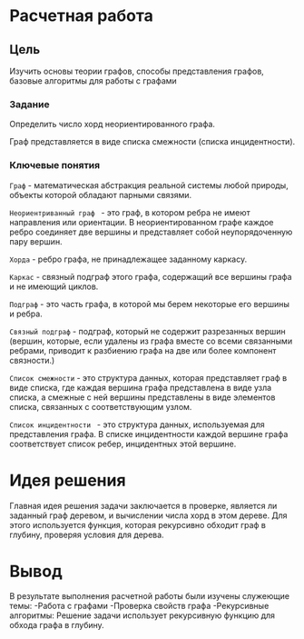 # Расчетная работа

## Цель

Изучить основы теории графов, способы представления графов, базовые алгоритмы для работы с графами

### Задание

Определить число хорд неориентированного графа.

Граф представляется в виде списка смежности (списка инцидентности).

### Ключевые понятия

`Граф` - математическая абстракция реальной системы любой природы, объекты которой обладают парными связями.

`Неориентриванный граф ` - это граф, в котором ребра не имеют направления или ориентации. В неориентированном графе каждое ребро соединяет две вершины и представляет собой неупорядоченную пару вершин.

`Хорда` - ребро графа, не принадлежащее заданному каркасу.

`Каркас` - связный подграф этого графа, содержащий все вершины графа и не имеющий циклов.

`Подграф` - это часть графа, в которой мы берем некоторые его вершины и ребра.

`Связный подграф` - подграф, который не содержит разрезанных вершин (вершин, которые, если удалены из графа вместе со всеми связанными ребрами, приводит к разбиению графа на две или более компонент связности.)

`Список смежности` - это структура данных, которая представляет граф в виде списка, где каждая вершина графа представлена в виде узла списка, а смежные с ней вершины представлены в виде элементов списка, связанных с соответствующим узлом.

`Список инцидентности ` - это структура данных, используемая для представления графа. В списке инцидентности каждой вершине графа соответствует список ребер, инцидентных этой вершине.

# Идея решения

Главная идея решения задачи заключается в проверке, является ли заданный граф деревом, и вычислении числа хорд в этом дереве. Для этого используется функция, которая рекурсивно обходит граф в глубину, проверяя условия для дерева.

# Вывод

В результате выполнения расчетной работы были изучены служеющие темы:
-Работа с графами
-Проверка свойств графа
-Рекурсивные алгоритмы: Решение задачи использует рекурсивную функцию для обхода графа в глубину.
